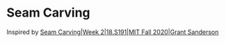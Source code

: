 # Seam Carving
Inspired by [Seam Carving|Week 2|18.S191|MIT Fall 2020|Grant Sanderson](https://www.youtube.com/watch?v=rpB6zQNsbQU)
